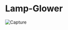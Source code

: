 # Lamp-Glower

![Capture](https://user-images.githubusercontent.com/87219816/128622530-2d366daa-4ae7-4b8f-9533-a58874c79f6f.PNG)
